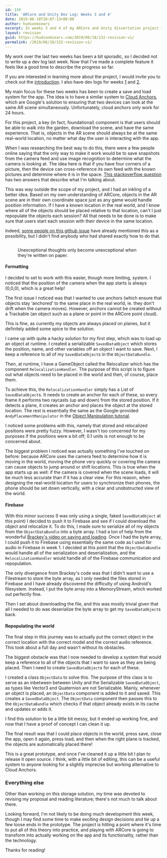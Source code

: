 ```yaml
---
id: 134
title: 'ARCore and Unity Dev Log: Weeks 3 and 4'
date: 2019-06-18T10:07:13+00:00
author: hudsonmiears
excerpt: In weeks 3 and 4 of my ARCore and Unity dissertation project I spent most of my time developing a cloud storage save system for real-world locations.
layout: revision
guid: https://hudsonmiears.com/2019/06/18/132-revision-v1/
permalink: /2019/06/18/132-revision-v1/
---
```

My work over the last two weeks has been a bit sporadic, so I decided not to write up a dev log last week. Now that I've made a complete feature it feels like a good time to describe the progress so far.

If you are interested in learning more about the project, I would invite you to check out the [introduction](https://hudsonmiears.com/2019/05/28/arcore-and-unity-dev-log-introduction/). I also have dev logs for weeks [1](https://hudsonmiears.com/2019/05/28/arcore-and-unity-dev-log-week-1/) and [2](https://hudsonmiears.com/2019/06/04/arcore-and-unity-dev-log-week-2/).

My main focus for these two weeks has been to create a save and load system for the app. The idea is to have a similar system to [Cloud Anchors](https://codelabs.developers.google.com/codelabs/arcore-cloud-anchors/index.html#0), which are Google's solution to ensuring that two devices can look at the same AR scene simultaneously. Unfortunately, cloud anchors only work for 24 hours.

For this project, a key (in fact, foundational) component is that users should be able to walk into the garden, download the scene, and have the same experience. That is, objects in the AR scene should always be at the same real-world location, no matter what day the user is interacting with the app.

When I was researching the best way to do this, there were a few people online saying that the only way to make it work would be to save snapshots from the camera feed and use image recognition to determine what the camera is looking at. The idea here is that if you have four corners of a picture, then the device can cross-reference its own feed with the known pictures and determine where it is in the space. [This stackoverflow question](https://stackoverflow.com/questions/46304053/can-i-save-ar-data-for-reuse) has two answers that describe what I'm talking about.

This was way outside the scope of my project, and I had an inkling of a better idea. Based on my own understanding of ARCore, objects in the AR scene are in their own coordinate space just as any game would handle position information. If I have a known location in the real world, and I know where all of the objects should be placed relative to that location, can't I just repopulate the objects each session? All that needs to be done is to make sure that users start each session with their device in the same location.

Indeed, [some people on this github issue](https://github.com/google-ar/arcore-android-sdk/issues/94) have already mentioned this as a possibility, but I didn't find anybody who had shared exactly how to do that.<figure class="wp-block-image">

<img src="https://hudsonmiears.com/wp-content/uploads/2019/06/savingloading-1024x768.jpg" alt="" class="wp-image-133" srcset="https://hudsonmiears.com/wp-content/uploads/2019/06/savingloading-1024x768.jpg 1024w, https://hudsonmiears.com/wp-content/uploads/2019/06/savingloading-300x225.jpg 300w, https://hudsonmiears.com/wp-content/uploads/2019/06/savingloading-768x576.jpg 768w" sizes="(max-width: 1024px) 100vw, 1024px" /> <figcaption>Unexceptional thoughts only become unexceptional when they're written on paper.</figcaption></figure> 

#### Formatting

I decided to set to work with this easier, though more limiting, system. I noticed that the position of the camera when the app starts is always (0,0,0), which is a great help!

The first issue I noticed was that I wanted to use anchors (which ensure that objects stay &#8216;anchored' to the same place in the real world, ie. they don't drift when the camera moves). However, anchors cannot be created without a Trackable (an object such as a plane or point in the ARCore point cloud).

This is fine, as currently my objects are always placed on planes, but it definitely added some spice to the solution.

I came up with quite a hacky solution for my first step, which was to load up an object at runtime. I created a serializable `SavedDataObject` which stores the position, name, and other variables off an object I want to save. Next, I keep a reference to all of my `SavedDataObject`s in the `ObjectDataBundle`.

Then, at runtime, I have a GameObject called the Relocalizer which has the component `RelocalizationHandler`. The purpose of this script is to figure out what objects need to be placed in the world and then, of course, place them.

To achieve this, the `RelocalizationHandler` simply has a List of `SavedDataObject`s. It needs to create an anchor for each of these, so every frame it performs two raycasts (up and down) from the stored position. If it detects a plane, it creates an anchor and places the object at the stored location. The rest is essentially the same as the Google-provided `AndyPlacementManipulator` in the [Object Manipulation tutorial](https://github.com/google-ar/arcore-unity-sdk/blob/master/Assets/GoogleARCore/Examples/ObjectManipulation/Scripts/AndyPlacementManipulator.cs).

I noticed some problems with this, namely that stored and relocalized positions were pretty fuzzy. However, I wasn't too concerned for my purposes if the positions were a bit off; 0.1 units is not enough to be concerned about.

The biggest problem I noticed was actually something I've touched on before: because ARCore uses the camera feed to determine how it is moving in the world, moving the phone very quickly or covering the camera can cause objects to jump around or shift locations. This is true when the app starts up as well: if the camera is covered when the scene loads, it will be much less accurate than if it has a clear view. For this reason, when designing the real-world location for users to synchronize their phones, the phone should be set down vertically, with a clear and unobstructed view of the world.

#### Firebase

With this minor success (I was only using a single, faked `SavedDataObject` at this point) I decided to push it to Firebase and see if I could download the object and relocalize it. To do this, I made sure to serialize all of my objects from the `ObjectDataBundle` into a byte array. I had a ton of help from the wonderful [Brackey's video on saving and loading](https://www.youtube.com/watch?v=XOjd_qU2Ido&t=713s). Once I had the byte array, I could push it to Firebase using essentially the same code as I used for audio in Firebase in week 1. I decided at this point that the `ObjectDataBundle` would handle all of the serialization and deserialization, and the `RelocalizationHandler` would handle all of the Firebase communication and repopulation.

The only divergence from Brackey's code was that I didn't want to use a Filestream to store the byte array, as I only needed the files stored in Firebase and I have already discovered the difficulty of using Android's filesystem. Instead, I put the byte array into a MemoryStream, which worked out perfectly fine.

Then I set about downloading the file, and this was mostly trivial given that all I needed to do was deserialize the byte array to get my `SavedDataObject`s back.

#### Repopulating the world

The final step in this journey was to actually put the correct object in the correct location with the correct model and the correct audio reference. This took about a full day and wasn't without its obstacles.

The biggest obstacle was that I now needed to develop a system that would keep a reference to all of the objects that I want to save as they are being placed. Then I need to create `SavedDataObject`s for each of these.

I created a class `ObjectData` to solve this. The purpose of this class is to serve as an inbetween between Unity and the Serializable `SavedDataObject`, as types like Vector3 and Quaternion are not Serializable. Mainly, whenever an object is placed, an `ObjectData` component is added to it and saved. This creates a `SavedDataObject`. The `ObjectData` component then passes this to the `ObjectDataBundle` which checks if that object already exists in its cache and updates or adds it.

I find this solution to be a little bit messy, but it ended up working fine, and now that I have a proof of concept I can clean it up.

The final result was that I could place objects in the world, press save, close the app, open it again, press load, and then when the right plane is tracked, the objects are automatically placed there!

This is a great prototype, and once I've cleaned it up a little bit I plan to release it open source. I think, with a little bit of editing, this can be a useful system to anyone looking for a slightly imprecise but working alternative to Cloud Anchors.

### Everything else

Other than working on this storage solution, my time was devoted to revising my proposal and reading literature; there's not much to talk about there.

Looking forward, I'm not likely to be doing much development this week, though I may find some time to make exciting design decisions and tie up a few loose ends in the prototype. The project is hitting a point where it's time to put all of this theory into practice, and playing with ARCore is going to transform into actually working on the app and its functionality, rather than the technology.

Thanks for reading!